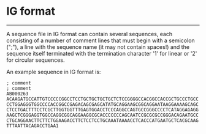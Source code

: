 # IG format



---

A sequence file in IG format can contain several sequences, each consisting of a number of comment lines that must begin with a semicolon (";"), a line with the sequence name (it may not contain spaces!) and the sequence itself terminated with the termination character '1' for linear or '2' for circular sequences.

An example sequence in IG format is:

```
; comment
; comment
AB000263
ACAAGATGCCATTGTCCCCCGGCCTCCTGCTGCTGCTGCTCTCCGGGGCCACGGCCACCGCTGCCCTGCC
CCTGGAGGGTGGCCCCACCGGCCGAGACAGCGAGCATATGCAGGAAGCGGCAGGAATAAGGAAAAGCAGC
CTCCTGACTTTCCTCGCTTGGTGGTTTGAGTGGACCTCCCAGGCCAGTGCCGGGCCCCTCATAGGAGAGG
AAGCTCGGGAGGTGGCCAGGCGGCAGGAAGGCGCACCCCCCCAGCAATCCGCGCGCCGGGACAGAATGCC
CTGCAGGAACTTCTTCTGGAAGACCTTCTCCTCCTGCAAATAAAACCTCACCCATGAATGCTCACGCAAG
TTTAATTACAGACCTGAA1
```
